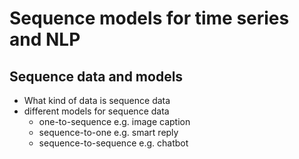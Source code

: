 # Sequence models for time series and NLP

## Sequence data and models

* What kind of data is sequence data
* different models for sequence data
  * one-to-sequence e.g. image caption
  * sequence-to-one e.g. smart reply
  * sequence-to-sequence e.g. chatbot

